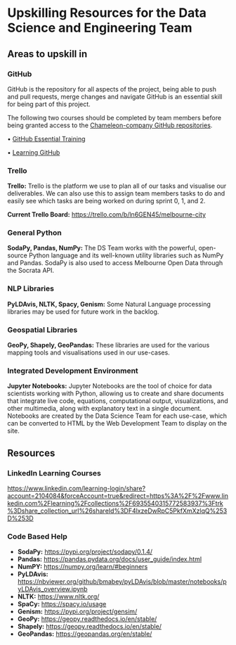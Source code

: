 # Upskilling Resources for the Data Science and Engineering Team 



## Areas to upskill in

### GitHub
GitHub is the repository for all aspects of the project, being able to push and pull requests, merge changes and navigate GitHub is an essential skill for being part of this project.

The following two courses should be completed by team members before being granted access to the [Chameleon-company GitHub repositories](https://github.com/Chameleon-company).

•	[GitHub Essential Training](https://www.linkedin.com/learning-login/share?account=2104084&forceAccount=false&redirect=https%3A%2F%2Fwww.linkedin.com%2Flearning%2Fgithub-essential-training%3Ftrk%3Dshare_ent_url%26shareId%3DxP0CT7iYTKqKOKUK2W%252FmPA%253D%253D)

•	[Learning GitHub](https://www.linkedin.com/learning-login/share?account=2104084&forceAccount=false&redirect=https%3A%2F%2Fwww.linkedin.com%2Flearning%2Flearning-github%3Ftrk%3Dshare_ent_url%26shareId%3D%252Fjs1HoKbRNuo2%252F9IzZw4hw%253D%253D)

### Trello
**Trello:** Trello is the platform we use to plan all of our tasks and visualise our deliverables. We can also use this to assign team members tasks to do and easily see which tasks are being worked on during sprint 0, 1, and 2. 

**Current Trello Board:** https://trello.com/b/ln6GEN45/melbourne-city

### General Python
**SodaPy, Pandas, NumPy:** The DS Team works with the powerful, open-source Python language and its well-known utility libraries such as NumPy and Pandas. SodaPy is also used to access Melbourne Open Data through the Socrata API. 

### NLP Libraries
**PyLDAvis, NLTK, Spacy, Genism:** Some Natural Language processing libraries may be used for future work in the backlog. 

### Geospatial Libraries 
**GeoPy, Shapely, GeoPandas:** These libraries are used for the various mapping tools and visualisations used in our use-cases. 

### Integrated Development Environment 
**Jupyter Notebooks:** Jupyter Notebooks are the tool of choice for data scientists working with Python, allowing us to create and share documents that integrate live code, equations, computational output, visualizations, and other multimedia, along with explanatory text in a single document. Notebooks are created by the Data Science Team for each use-case, which can be converted to HTML by the Web Development Team to display on the site.


## Resources

### LinkedIn Learning Courses
https://www.linkedin.com/learning-login/share?account=2104084&forceAccount=true&redirect=https%3A%2F%2Fwww.linkedin.com%2Flearning%2Fcollections%2F6935540315772583937%3Ftrk%3Dshare_collection_url%26shareId%3DF4lxzeDwRpC5PkfXmXzlqQ%253D%253D

### Code Based Help
- **SodaPy:** https://pypi.org/project/sodapy/0.1.4/
- **Pandas:** https://pandas.pydata.org/docs/user_guide/index.html
- **NumPY:** https://numpy.org/learn/#beginners
- **PyLDAvis:** https://nbviewer.org/github/bmabey/pyLDAvis/blob/master/notebooks/pyLDAvis_overview.ipynb
- **NLTK:** https://www.nltk.org/
- **SpaCy:** https://spacy.io/usage
- **Genism:** https://pypi.org/project/gensim/
- **GeoPy:** https://geopy.readthedocs.io/en/stable/
- **Shapely:** https://geopy.readthedocs.io/en/stable/
- **GeoPandas:** https://geopandas.org/en/stable/





